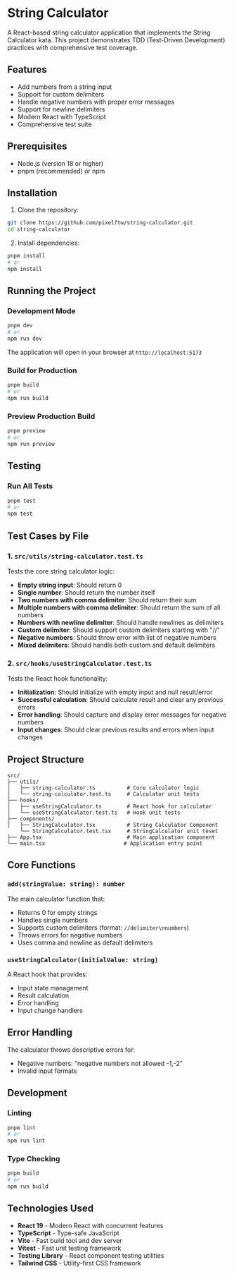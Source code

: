 # String Calculator

A React-based string calculator application that implements the String Calculator kata. This project demonstrates TDD (Test-Driven Development) practices with comprehensive test coverage.

## Features

- Add numbers from a string input
- Support for custom delimiters
- Handle negative numbers with proper error messages
- Support for newline delimiters
- Modern React with TypeScript
- Comprehensive test suite

## Prerequisites

- Node.js (version 18 or higher)
- pnpm (recommended) or npm

## Installation

1. Clone the repository:

```bash
git clone https://github.com/pixelftw/string-calculator.git
cd string-calculator
```

2. Install dependencies:

```bash
pnpm install
# or
npm install
```

## Running the Project

### Development Mode

```bash
pnpm dev
# or
npm run dev
```

The application will open in your browser at `http://localhost:5173`

### Build for Production

```bash
pnpm build
# or
npm run build
```

### Preview Production Build

```bash
pnpm preview
# or
npm run preview
```

## Testing

### Run All Tests

```bash
pnpm test
# or
npm test
```

## Test Cases by File

### 1. `src/utils/string-calculator.test.ts`

Tests the core string calculator logic:

- **Empty string input**: Should return 0
- **Single number**: Should return the number itself
- **Two numbers with comma delimiter**: Should return their sum
- **Multiple numbers with comma delimiter**: Should return the sum of all numbers
- **Numbers with newline delimiter**: Should handle newlines as delimiters
- **Custom delimiter**: Should support custom delimiters starting with "//"
- **Negative numbers**: Should throw error with list of negative numbers
- **Mixed delimiters**: Should handle both custom and default delimiters

### 2. `src/hooks/useStringCalculator.test.ts`

Tests the React hook functionality:

- **Initialization**: Should initialize with empty input and null result/error
- **Successful calculation**: Should calculate result and clear any previous errors
- **Error handling**: Should capture and display error messages for negative numbers
- **Input changes**: Should clear previous results and errors when input changes

## Project Structure

```
src/
├── utils/
│   ├── string-calculator.ts          # Core calculator logic
│   └── string-calculator.test.ts     # Calculator unit tests
├── hooks/
│   ├── useStringCalculator.ts        # React hook for calculator
│   └── useStringCalculator.test.ts   # Hook unit tests
├── components/
│   ├── StringCalculator.tsx          # String Calculator Component
    └── StringCalculator.test.tsx     # StringCalculator unit teset
├── App.tsx                           # Main application component
└── main.tsx                         # Application entry point
```

## Core Functions

### `add(stringValue: string): number`

The main calculator function that:

- Returns 0 for empty strings
- Handles single numbers
- Supports custom delimiters (format: `//delimiter\nnumbers`)
- Throws errors for negative numbers
- Uses comma and newline as default delimiters

### `useStringCalculator(initialValue: string)`

A React hook that provides:

- Input state management
- Result calculation
- Error handling
- Input change handlers

## Error Handling

The calculator throws descriptive errors for:

- Negative numbers: "negative numbers not allowed -1,-2"
- Invalid input formats

## Development

### Linting

```bash
pnpm lint
# or
npm run lint
```

### Type Checking

```bash
pnpm build
# or
npm run build
```

## Technologies Used

- **React 19** - Modern React with concurrent features
- **TypeScript** - Type-safe JavaScript
- **Vite** - Fast build tool and dev server
- **Vitest** - Fast unit testing framework
- **Testing Library** - React component testing utilities
- **Tailwind CSS** - Utility-first CSS framework
